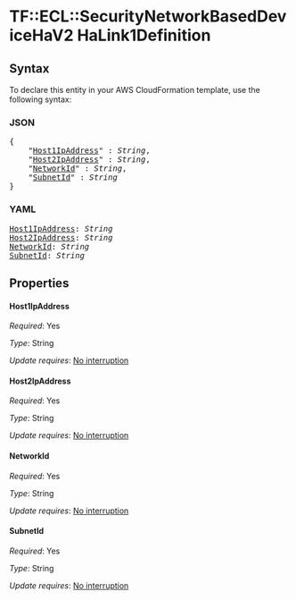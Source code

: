 # TF::ECL::SecurityNetworkBasedDeviceHaV2 HaLink1Definition

## Syntax

To declare this entity in your AWS CloudFormation template, use the following syntax:

### JSON

<pre>
{
    "<a href="#host1ipaddress" title="Host1IpAddress">Host1IpAddress</a>" : <i>String</i>,
    "<a href="#host2ipaddress" title="Host2IpAddress">Host2IpAddress</a>" : <i>String</i>,
    "<a href="#networkid" title="NetworkId">NetworkId</a>" : <i>String</i>,
    "<a href="#subnetid" title="SubnetId">SubnetId</a>" : <i>String</i>
}
</pre>

### YAML

<pre>
<a href="#host1ipaddress" title="Host1IpAddress">Host1IpAddress</a>: <i>String</i>
<a href="#host2ipaddress" title="Host2IpAddress">Host2IpAddress</a>: <i>String</i>
<a href="#networkid" title="NetworkId">NetworkId</a>: <i>String</i>
<a href="#subnetid" title="SubnetId">SubnetId</a>: <i>String</i>
</pre>

## Properties

#### Host1IpAddress

_Required_: Yes

_Type_: String

_Update requires_: [No interruption](https://docs.aws.amazon.com/AWSCloudFormation/latest/UserGuide/using-cfn-updating-stacks-update-behaviors.html#update-no-interrupt)

#### Host2IpAddress

_Required_: Yes

_Type_: String

_Update requires_: [No interruption](https://docs.aws.amazon.com/AWSCloudFormation/latest/UserGuide/using-cfn-updating-stacks-update-behaviors.html#update-no-interrupt)

#### NetworkId

_Required_: Yes

_Type_: String

_Update requires_: [No interruption](https://docs.aws.amazon.com/AWSCloudFormation/latest/UserGuide/using-cfn-updating-stacks-update-behaviors.html#update-no-interrupt)

#### SubnetId

_Required_: Yes

_Type_: String

_Update requires_: [No interruption](https://docs.aws.amazon.com/AWSCloudFormation/latest/UserGuide/using-cfn-updating-stacks-update-behaviors.html#update-no-interrupt)

